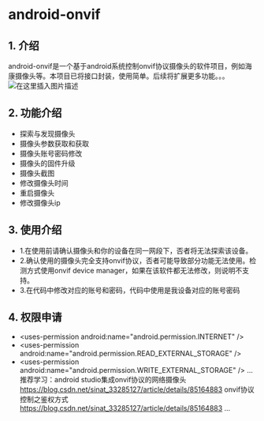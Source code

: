 ﻿

# android-onvif
## 1. 介绍
android-onvif是一个基于android系统控制onvif协议摄像头的软件项目，例如海康摄像头等。本项目已将接口封装，使用简单。后续将扩展更多功能。。。
![在这里插入图片描述](https://img-blog.csdnimg.cn/20191112091401189.png?x-oss-process=image/watermark,type_ZmFuZ3poZW5naGVpdGk,shadow_10,text_aHR0cHM6Ly9ibG9nLmNzZG4ubmV0L3NpbmF0XzMzMjg1MTI3,size_16,color_FFFFFF,t_70)
## 2. 功能介绍
 - 探索与发现摄像头
 - 摄像头参数获取和获取
 - 摄像头账号密码修改
 - 摄像头的固件升级
 - 摄像头截图 
 - 修改摄像头时间
 - 重启摄像头
 - 修改摄像头ip


## 3. 使用介绍
 - 1.在使用前请确认摄像头和你的设备在同一网段下，否者将无法探索该设备。
 - 2.确认使用的摄像头完全支持onvif协议，否者可能导致部分功能无法使用。检测方式使用onvif device manager，如果在该软件都无法修改，则说明不支持。
 - 3.在代码中修改对应的账号和密码，代码中使用是我设备对应的账号密码

## 4. 权限申请
 - 	\<uses-permission android:name="android.permission.INTERNET" />
 -   \<uses-permission android:name="android.permission.READ_EXTERNAL_STORAGE" />
 -   \<uses-permission android:name="android.permission.WRITE_EXTERNAL_STORAGE" />
 ...
推荐学习：android studio集成onvif协议的网络摄像头 https://blog.csdn.net/sinat_33285127/article/details/85164883
onvif协议控制之鉴权方式 https://blog.csdn.net/sinat_33285127/article/details/85164883
...

